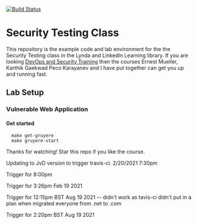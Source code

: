 [![Build Status](https://travis-ci.org/wickett/security-testing-class.svg?branch=master)](https://travis-ci.org/wickett/security-testing-class)
# Security Testing Class
This repository is the example code and lab environment for the the Security Testing class in the Lynda and LinkedIn Learning library. If you are looking [DevOps and Security Training](https://www.lynda.com/SharedPlaylist/ccf29d5fa587472c95573529a0a94363) then the courses Ernest Mueller, Karthik Gaekwad Peco Karayanev and I have put together can get you up and running fast.

## Lab Setup


### Vulnerable Web Application


#### Get started

```
  make get-gruyere
  make gruyere-start
```

Thanks for watching! Star this repo if you like the course.

Updating to JvD version to trigger travis-ci.  2/20/2021 7:30pm

Trigger for 8:00pm

Trigger for 3:26pm Feb 19 2021

Trigger for 12:15pm BST Aug 19 2021 -- didn't work as tavis-ci didn't put in a plan when migrated everyone from .net to .com

Trigger for 2:20pm BST Aug 19 2021

